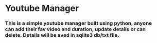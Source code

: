 # Youtube Manager
### This is a simple youtube manager built using python, anyone can add their fav video and duration, update details or can delete. Details will be aved in sqlite3 db/txt file.
